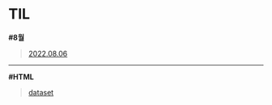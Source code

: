 # TIL

**\#8월**

> [2022.08.06](https://github.com/SugarSyrup/TIL/blob/main/2022.08/06.md)

<hr>

**\#HTML**

> [dataset](https://github.com/SugarSyrup/TIL/blob/main/HTML/dataset.md)

